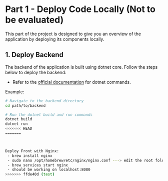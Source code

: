 # Part 1 - Deploy Code Locally (Not to be evaluated)

This part of the project is designed to give you an overview of the application by deploying its components locally. 

## 1. Deploy Backend

The backend of the application is built using dotnet core. Follow the steps below to deploy the backend:

- Refer to the [official documentation](https://learn.microsoft.com/en-us/dotnet/core/tools/dotnet) for dotnet commands.

Example:
```bash
# Navigate to the backend directory
cd path/to/backend

# Run the dotnet build and run commands
dotnet build
dotnet run
<<<<<<< HEAD
=======



Deploy Front with Nginx:
 - brew install nginx
 - sudo nano /opt/homebrew/etc/nginx/nginx.conf ---> edit the root folder and set the root where index.html is
 - brew services start nginx
 - should be working on localhost:8080
>>>>>>> ffde40d (test)

